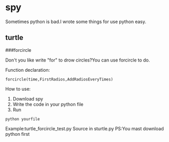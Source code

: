 # spy

Sometimes python is bad.I wrote some things for use python easy.

## turtle

###forcircle

Don't you like write "for" to  drow circles?You can use forcircle to do.

Function declaration:

```
forcircle(time,FirstRadios,AddRadiosEveryTimes)
```
How to use:
1. Download spy
2. Write the code in your python file
3. Run
```shell
python yourfile
```
Example:turtle_forcircle_test.py
Source in sturtle.py
PS:You mast download python first
